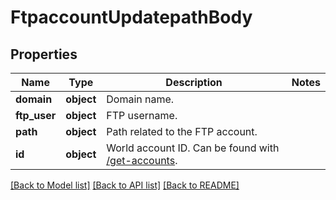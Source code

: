 # FtpaccountUpdatepathBody

## Properties
Name | Type | Description | Notes
------------ | ------------- | ------------- | -------------
**domain** | **object** | Domain name. | 
**ftp_user** | **object** | FTP username. | 
**path** | **object** | Path related to the FTP account. | 
**id** | **object** | World account ID. Can be found with [/get-accounts](#operation/getAccounts). | 

[[Back to Model list]](../README.md#documentation-for-models) [[Back to API list]](../README.md#documentation-for-api-endpoints) [[Back to README]](../README.md)

